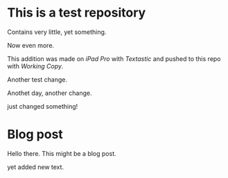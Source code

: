 This is a test repository
=========================

Contains very little, yet something.

Now even more.

This addition was made on *iPad Pro* with *Textastic* and pushed to this repo with *Working Copy*.

Another test change.

Anothet day, another change.

just changed something!

# Blog post
Hello there. This might be a blog post.

yet added new text.
